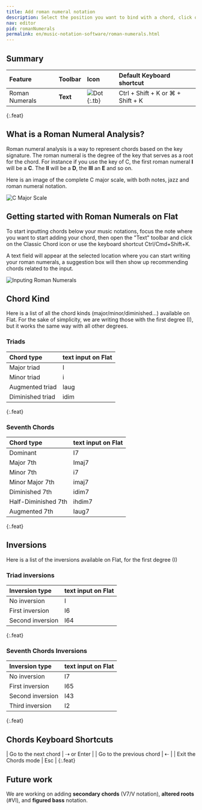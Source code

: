 ```yaml
---
title: Add roman numeral notation
description: Select the position you want to bind with a chord, click on the Roman Numeral button, and just type it.
nav: editor
pid: romanNumerals
permalink: en/music-notation-software/roman-numerals.html
---
```


## Summary

| Feature | Toolbar | Icon | Default Keyboard shortcut |
|:--------|:--------|:-----|:------------------|
| Roman Numerals | **Text** | ![Dot](https://prod.flat-cdn.com/img/icons/editorActions/classicChord.svg){:.tb} | <span class="kbs-multi"><span class="kb-container"><span class="kb">Ctrl</span> + <span class="kb">Shift</span> + <span class="kb">K</span></span> or <span class="kb-container"><span class="kb">⌘</span> + <span class="kb">Shift</span> + <span class="kb">K</span></span></span>
{:.feat}

## What is a Roman Numeral Analysis?

Roman numeral analysis is a way to represent chords based on the key signature. The roman numeral is the degree of the key that serves as a root for the chord. 
For instance if you use the key of C, the first roman numeral **I** will be a **C**. The **II** will be a **D**, the **III** an **E** and so on. 

Here is an image of the complete C major scale, with both notes, jazz and roman numeral notation. 

![C Major Scale](/help/assets/img/editor/roman-numerals-c-major.png)

## Getting started with Roman Numerals on Flat

To start inputting chords below your music notations, focus the note where you want to start adding your chord, then open the "Text" toolbar and click on the Classic Chord icon or use the keyboard shortcut Ctrl/Cmd+Shift+K.

A text field will appear at the selected location where you can start writing your roman numerals, a suggestion box will then show up recommending chords related to the input.

![Inputing Roman Numerals](/help/assets/img/editor/roman-numeral-edition.gif)

## Chord Kind

Here is a list of all the chord kinds (major/minor/diminished...) available on Flat. 
For the sake of simplicity, we are writing those with the first degree (I), but it works the same way with all other degrees. 

### Triads

| Chord type       | text input on Flat |
|:-----------------|:-------------------|
| Major triad      | I                  |
| Minor triad      | i                  |
| Augmented triad  | Iaug               |
| Diminished triad | idim               |
{:.feat}

### Seventh Chords

| Chord type            | text input on Flat    |
|:----------------------|:----------------------|
| Dominant              | I7                    |
| Major 7th             | Imaj7                 |
| Minor 7th             | i7                    |
| Minor Major 7th       | imaj7                 |
| Diminished 7th        | idim7                 |
| Half-Diminished 7th   | ihdim7                |
| Augmented 7th         | Iaug7                 |
{:.feat}

## Inversions

Here is a list of the inversions available on Flat, for the first degree (I)

### Triad inversions

| Inversion type    | text input on Flat    |
|:------------------|:----------------------|
| No inversion      | I                     |
| First inversion   | I6                    |
| Second inversion  | I64                   |
{:.feat}

### Seventh Chords Inversions

| Inversion type    | text input on Flat    |
|:------------------|:----------------------|
| No inversion      | I7                    |
| First inversion   | I65                   |
| Second inversion  | I43                   |
| Third inversion   | I2                    |
{:.feat}

## Chords Keyboard Shortcuts

| Go to the next chord | <span class="kbs-multi"><span class="kb-container"><span class="kb-container"><span class="kb">⇢</span></span> or <span class="kb-container"><span class="kb">Enter</span></span></span> |
| Go to the previous chord | <span class="kb-container"><span class="kb">⇠</span></span> |
| Exit the Chords mode | <span class="kb-container"><span class="kb">Esc</span></span> |
{:.feat}

## Future work

We are working on adding **secondary chords** (V7/V notation), **altered roots** (#VI), and **figured bass** notation. 

